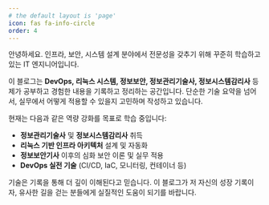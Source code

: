 ```yaml
---
# the default layout is 'page'
icon: fas fa-info-circle
order: 4
---
```


안녕하세요. 인프라, 보안, 시스템 설계 분야에서 전문성을 갖추기 위해 꾸준히 학습하고 있는 IT 엔지니어입니다.

이 블로그는 **DevOps, 리눅스 시스템, 정보보안, 정보관리기술사, 정보시스템감리사** 등 제가 공부하고 경험한 내용을 기록하고 정리하는 공간입니다. 단순한 기술 요약을 넘어서, 실무에서 어떻게 적용할 수 있을지 고민하며 작성하고 있습니다.

현재는 다음과 같은 역량 강화를 목표로 학습 중입니다:

- **정보관리기술사** 및 **정보시스템감리사** 취득
- **리눅스 기반 인프라 아키텍처** 설계 및 자동화
- **정보보안기사** 이후의 심화 보안 이론 및 실무 적용
- **DevOps 실전 기술** (CI/CD, IaC, 모니터링, 컨테이너 등)

기술은 기록을 통해 더 깊이 이해된다고 믿습니다. 이 블로그가 저 자신의 성장 기록이자, 유사한 길을 걷는 분들에게 실질적인 도움이 되기를 바랍니다.
